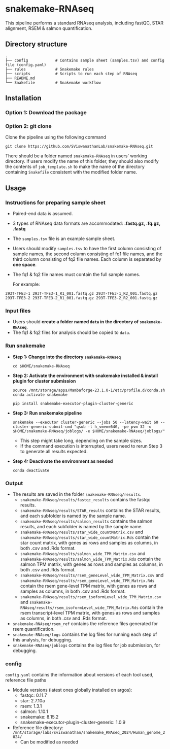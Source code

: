 # snakemake-RNAseq
This pipeline performs a standard RNAseq analysis, including fastQC, STAR alignment, RSEM & salmon quantification.

## Directory structure
```
.
├── config            # Contains sample sheet (samples.tsv) and config file (config.yaml)
├── rules             # Snakemake rules
├── scripts           # Scripts to run each step of RNAseq
├── README.md
└── Snakefile         # Snakemake workflow

```
## Installation
### Option 1: Download the package


### Option 2: git clone
Clone the pipeline using the following command
```
git clone https://github.com/SViswanathanLab/snakemake-RNAseq.git
```
There should be a folder named ```snakemake-RNAseq``` in users' working directory. If users modify the name of this folder, they should also modify the contents of ```job_template.sh``` to make the name of the directory containing ```Snakefile``` consistent with the modified folder name. 

## Usage 
### Instructions for preparing sample sheet
* Paired-end data is assumed.
* 3 types of RNAseq data formats are accommodated: **.fastq.gz, .fq.gz, .fastq**
* The ```samples.tsv``` file is an example sample sheet.
* Users should modify ```samples.tsv``` to have the first column consisting of sample names, the second column consisting of fq1 file names, and the third column consisting of fq2 file names. Each column is separated by **one space**. 
* The fq1 & fq2 file names must contain the full sample names.
  
  For example: 
```
293T-TFE3-1 293T-TFE3-1_R1_001.fastq.gz 293T-TFE3-1_R2_001.fastq.gz
293T-TFE3-2 293T-TFE3-2_R1_001.fastq.gz 293T-TFE3-2_R2_001.fastq.gz
```
### Input files
* Users should **create a folder named ```data``` in the directory of ```snakemake-RNAseq```**.
* The fq1 & fq2 files for analysis should be copied to ```data```.

### Run snakemake
* **Step 1: Change into the directory ```snakemake-RNAseq```**
  
  ```
  cd $HOME/snakemake-RNAseq
  ```
  
* **Step 2: Activate the environment with snakemake installed & install plugin for cluster submission**
  
  ```
  source /mnt/storage/apps/Mambaforge-23.1.0-1/etc/profile.d/conda.sh
  conda activate snakemake

  pip install snakemake-executor-plugin-cluster-generic
  ```
  
* **Step 3: Run snakemake pipeline**
  
  ```
  snakemake --executor cluster-generic --jobs 50 --latency-wait 60 --cluster-generic-submit-cmd "qsub -l h_vmem=64G, -pe pvm 32 -o $HOME/snakemake-RNAseq/joblogs/ -e $HOME/snakemake-RNAseq/joblogs/"
  ```
  * This step might take long, depending on the sample sizes.
  * If the command execution is interrupted, users need to rerun Step 3 to generate all results expected.
  
* **Step 4: Deactivate the environment as needed**
  
  ```
  conda deactivate
  ```
  
### Output
* The results are saved in the folder ```snakemake-RNAseq/results```.
    * ```snakemake-RNAseq/results/fastqc_results``` contains the fastqc results.
    * ```snakemake-RNAseq/results/STAR_results``` contains the STAR results, and each subfolder is named by the sample name.
    * ```snakemake-RNAseq/results/salmon_results``` contains the salmon results, and each subfolder is named by the sample name.
    * ```snakemake-RNAseq/results/star_wide_countMatrix.csv``` and ```snakemake-RNAseq/results/star_wide_countMatrix.Rds``` contain the star count matrix, with genes as rows and samples as columns, in both .csv and .Rds format.
    * ```snakemake-RNAseq/results/salmon_wide_TPM_Matrix.csv``` and ```snakemake-RNAseq/results/salmon_wide_TPM_Matrix.Rds``` contain the salmon TPM matrix, with genes as rows and samples as columns, in both .csv and .Rds format.
    * ```snakemake-RNAseq/results/rsem_geneLevel_wide_TPM_Matrix.csv``` and ```snakemake-RNAseq/results/rsem_geneLevel_wide_TPM_Matrix.Rds``` contain the rsem gene-level TPM matrix, with genes as rows and samples as columns, in both .csv and .Rds format.
    * ```snakemake-RNAseq/results/rsem_isoformLevel_wide_TPM_Matrix.csv``` and ```snakemake-RNAseq/results/rsem_isoformLevel_wide_TPM_Matrix.Rds``` contain the rsem transcript-level TPM matrix, with genes as rows and samples as columns, in both .csv and .Rds format.
* ```snakemake-RNAseq/rsem_ref``` contains the reference files generated for rsem quantification.
* ```snakemake-RNAseq/logs``` contains the log files for running each step of this analysis, for debugging.
* ```snakemake-RNAseq/joblogs``` contains the log files for job submission, for debugging.

### config
```config.yaml``` contains the information about versions of each tool used, reference file paths
* Module versions (latest ones globally installed on argos):
    * fastqc: 0.11.7
    * star: 2.7.10a
    * rsem: 1.3.1
    * salmon: 1.10.1
    * snakemake: 8.15.2
    * snakemake-executor-plugin-cluster-generic: 1.0.9
* Reference file directory: ```/mnt/storage/labs/sviswanathan/snakemake_RNAseq_2024/Human_genome_2024/```
    * Can be modified as needed
